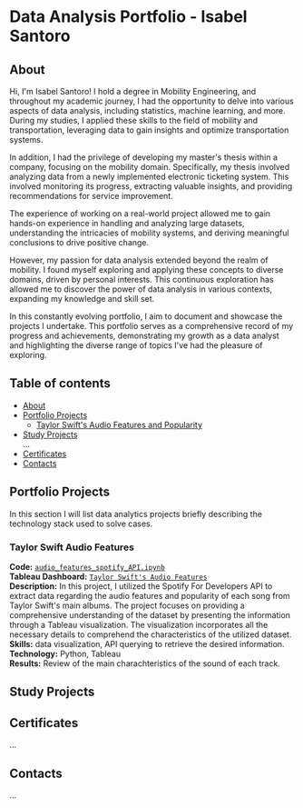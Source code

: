 # Data Analysis Portfolio - Isabel Santoro

## About
Hi, I'm Isabel Santoro! I hold a degree in Mobility Engineering, and throughout my academic journey, I had the opportunity to delve into various aspects of data analysis, including statistics, machine learning, and more. During my studies, I applied these skills to the field of mobility and transportation, leveraging data to gain insights and optimize transportation systems.

In addition, I had the privilege of developing my master's thesis within a company, focusing on the mobility domain. Specifically, my thesis involved analyzing data from a newly implemented electronic ticketing system. This involved monitoring its progress, extracting valuable insights, and providing recommendations for service improvement.

The experience of working on a real-world project allowed me to gain hands-on experience in handling and analyzing large datasets, understanding the intricacies of mobility systems, and deriving meaningful conclusions to drive positive change.

However, my passion for data analysis extended beyond the realm of mobility. I found myself exploring and applying these concepts to diverse domains, driven by personal interests. This continuous exploration has allowed me to discover the power of data analysis in various contexts, expanding my knowledge and skill set.

In this constantly evolving portfolio, I aim to document and showcase the projects I undertake. This portfolio serves as a comprehensive record of my progress and achievements, demonstrating my growth as a data analyst and highlighting the diverse range of topics I've had the pleasure of exploring.
  

## Table of contents
- [About](#about)
- [Portfolio Projects](#portfolio-projects)
	+ [Taylor Swift's Audio Features and Popularity](#Taylor-Swift-Audio-Features)
- [Study Projects](#study-projects)   
	...
- [Certificates](#certificates)
- [Contacts](#contacts)

## Portfolio Projects
In this section I will list data analytics projects briefly describing the technology stack used to solve cases.

### Taylor Swift Audio Features
**Code:** [`audio_features_spotify_API.ipynb`](https://github.com/isabelsantoro/Data-Analysis-Portfolio/blob/86aeeebce939ea09df11f275cc62bfb6f7305688/audio_features_spotify_API.ipynb)  
**Tableau Dashboard:** [`Taylor Swift's Audio Features`](https://public.tableau.com/app/profile/isabel.santoro/viz/TaylorSwiftsAudioFeatures/Dashboard)   
**Description:** In this project, I utilized the Spotify For Developers API to extract data regarding the audio features and popularity of each song from Taylor Swift's main albums. The project focuses on providing a comprehensive understanding of the dataset by presenting the information through a Tableau visualization. The visualization incorporates all the necessary details to comprehend the characteristics of the utilized dataset.  
**Skills:** data visualization, API querying to retrieve the desired information.  
**Technology:** Python, Tableau  
**Results:** Review of the main charachteristics of the sound of each track.  

## Study Projects


## Certificates
...

## Contacts
...
